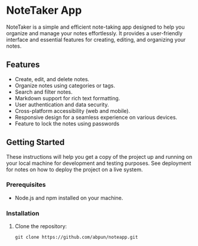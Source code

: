 # NoteTaker App

NoteTaker is a simple and efficient note-taking app designed to help you organize and manage your notes effortlessly. It provides a user-friendly interface and essential features for creating, editing, and organizing your notes.

## Features

-   Create, edit, and delete notes.
-   Organize notes using categories or tags.
-   Search and filter notes.
-   Markdown support for rich text formatting.
-   User authentication and data security.
-   Cross-platform accessibility (web and mobile).
-   Responsive design for a seamless experience on various devices.
-   Feature to lock the notes using passwords

## Getting Started

These instructions will help you get a copy of the project up and running on your local machine for development and testing purposes. See deployment for notes on how to deploy the project on a live system.

### Prerequisites

-   Node.js and npm installed on your machine.

### Installation

1. Clone the repository:

    ```shell
    git clone https://github.com/abpun/noteapp.git
    ```
